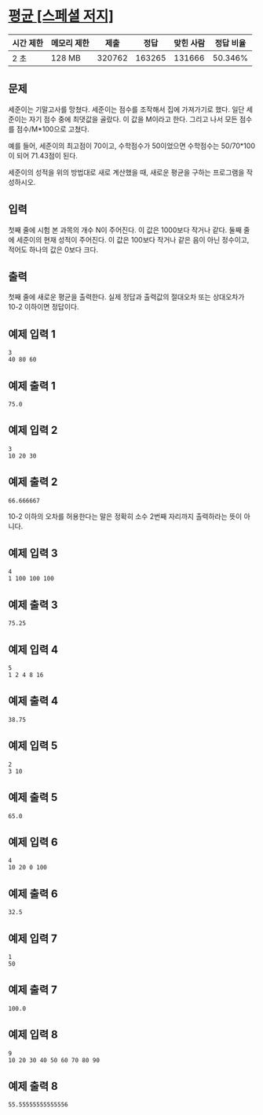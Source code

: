 # [평균 [스페셜 저지]](https://www.acmicpc.net/problem/1546)

| 시간 제한 | 메모리 제한 | 제출 | 정답 | 맞힌 사람 | 정답 비율 |
| --- | --- | --- | --- | --- | --- |
| 2 초 | 128 MB | 320762 | 163265 | 131666 | 50.346% |

## 문제

세준이는 기말고사를 망쳤다. 세준이는 점수를 조작해서 집에 가져가기로 했다. 일단 세준이는 자기 점수 중에 최댓값을 골랐다. 이 값을 M이라고 한다. 그리고 나서 모든 점수를 점수/M*100으로 고쳤다.

예를 들어, 세준이의 최고점이 70이고, 수학점수가 50이었으면 수학점수는 50/70*100이 되어 71.43점이 된다.

세준이의 성적을 위의 방법대로 새로 계산했을 때, 새로운 평균을 구하는 프로그램을 작성하시오.

## 입력

첫째 줄에 시험 본 과목의 개수 N이 주어진다. 이 값은 1000보다 작거나 같다. 둘째 줄에 세준이의 현재 성적이 주어진다. 이 값은 100보다 작거나 같은 음이 아닌 정수이고, 적어도 하나의 값은 0보다 크다.

## 출력

첫째 줄에 새로운 평균을 출력한다. 실제 정답과 출력값의 절대오차 또는 상대오차가 10-2 이하이면 정답이다.

## 예제 입력 1

```
3
40 80 60

```

## 예제 출력 1

```
75.0

```

## 예제 입력 2

```
3
10 20 30

```

## 예제 출력 2

```
66.666667

```

10-2 이하의 오차를 허용한다는 말은 정확히 소수 2번째 자리까지 출력하라는 뜻이 아니다.

## 예제 입력 3

```
4
1 100 100 100

```

## 예제 출력 3

```
75.25

```

## 예제 입력 4

```
5
1 2 4 8 16

```

## 예제 출력 4

```
38.75

```

## 예제 입력 5

```
2
3 10

```

## 예제 출력 5

```
65.0

```

## 예제 입력 6

```
4
10 20 0 100

```

## 예제 출력 6

```
32.5

```

## 예제 입력 7

```
1
50

```

## 예제 출력 7

```
100.0

```

## 예제 입력 8

```
9
10 20 30 40 50 60 70 80 90

```

## 예제 출력 8

```
55.55555555555556
```
